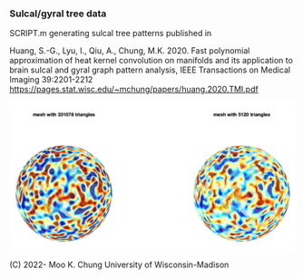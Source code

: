 ### Sulcal/gyral tree data

SCRIPT.m generating sulcal tree patterns published in 

Huang, S.-G., Lyu, I., Qiu, A., Chung, M.K. 2020. Fast polynomial approximation of heat kernel convolution on manifolds and its application to brain sulcal and gyral graph pattern analysis, IEEE Transactions on 
Medical Imaging 39:2201-2212  https://pages.stat.wisc.edu/~mchung/papers/huang.2020.TMI.pdf


![alt text](https://github.com/laplcebeltrami/sulcaltree/blob/main/sulcalpattern.png?raw=true)

(C) 2022- Moo K. Chung
University of Wisconsin-Madison
